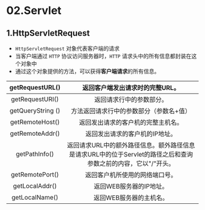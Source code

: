 # 02.Servlet

## 1.HttpServletRequest

- `HttpServletRequest` 对象代表客户端的请求
- 当客户端通过 `HTTP` 协议访问服务器时，`HTTP` 请求头中的所有信息都封装在这个对象中
- 通过这个对象提供的方法，可以获得**客户端请求**的所有信息。

|  getRequestURL()  |             **返回客户端发出请求时的完整URL。**              |
| :---------------: | :----------------------------------------------------------: |
|  getRequestURI()  |                   返回请求行中的参数部分。                   |
| getQueryString () |           方法返回请求行中的参数部分（参数名+值）            |
|  getRemoteHost()  |              返回发出请求的客户机的完整主机名。              |
|  getRemoteAddr()  |                返回发出请求的客户机的IP地址。                |
|   getPathInfo()   | 返回请求URL中的额外路径信息。额外路径信息是请求URL中的位于Servlet的路径之后和查询参数之前的内容，它以"/"开头。 |
|  getRemotePort()  |                返回客户机所使用的网络端口号。                |
|  getLocalAddr()   |                   返回WEB服务器的IP地址。                    |
|  getLocalName()   |                   返回WEB服务器的主机名。                    |

